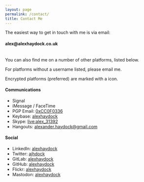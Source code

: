 ```yaml
---
layout: page
permalink: /contact/
title: Contact Me
---
```

The easiest way to get in touch with me is via email:

<div class="header-bar">
  <h4><i class="fas fa-envelope"></i> alex@alexhaydock.co.uk</h4>
</div>


<br>
You can also find me on a number of other platforms, listed below.

For platforms without a username listed, please email me.

Encrypted platforms (preferred) are marked with a <i class="fa fa-lock"></i> icon.

#### Communications
* <i class="fa fa-lock"></i> Signal
* <i class="fa fa-lock"></i> iMessage / FaceTime
* <i class="fa fa-lock"></i> PGP Email: [0xCC0F0336](/0xCC0F0336.asc)
* <i class="fa fa-lock"></i> Keybase: [alexhaydock](https://keybase.io/alexhaydock)
* Skype: [live:alex_31392](skype:live:alex_31392)
* Hangouts: [alexander.haydock@gmail.com](https://hangouts.google.com)

#### Social
* LinkedIn: [alexhaydock](https://www.linkedin.com/in/alexhaydock)
* Twitter: [ajhdock](https://twitter.com/ajhdock)
* GitLab: [alexhaydock](https://gitlab.com/alexhaydock)
* GitHub: [alexhaydock](https://github.com/alexhaydock)
* Flickr: [alexhaydock](https://www.flickr.com/photos/alexhaydock)
* Mastodon: [alexhaydock](https://mastodon.social/@alexhaydock)